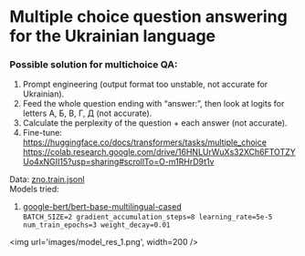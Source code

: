 # Multiple choice question answering for the Ukrainian language

### Possible solution for multichoice QA:
1. Prompt engineering (output format too unstable, not accurate for Ukrainian).
2. Feed the whole question ending with “answer:”, then look at logits for letters А, Б, В, Г, Д (not accurate).
3. Calculate the perplexity of the question + each answer (not accurate).
4. Fine-tune:<br/>
https://huggingface.co/docs/transformers/tasks/multiple_choice
https://colab.research.google.com/drive/16HNLUrWuXs32XCh6FTOTZYUo4xNGII15?usp=sharing#scrollTo=O-m1RHrD9t1v

Data: [zno.train.jsonl](https://github.com/unlp-workshop/unlp-2024-shared-task/blob/b21cfa4e7d004e0d3129065c2ffe18b275690458/data/zno.train.jsonl)<br/>
Models tried:
1. [google-bert/bert-base-multilingual-cased](https://huggingface.co/google-bert/bert-base-multilingual-cased)<br/>
`BATCH_SIZE=2
gradient_accumulation_steps=8
learning_rate=5e-5
num_train_epochs=3
weight_decay=0.01`

<img url='images/model_res_1.png', width=200 />
